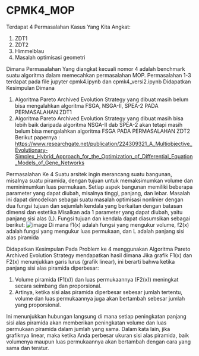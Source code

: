 # CPMK4_MOP

Terdapat 4 Permasalahan Kasus Yang Kita Angkat:
1. ZDT1
2. ZDT2
3. Himmelblau
4. Masalah optimisasi geometri

Dimana Permasalahan Yang diangkat kecuali nomor 4 adalah benchmark suatu algoritma dalam memecahkan permasalahan MOP. Permasalahan 1-3 terdapat pada file jupyter cpmk4.ipynb dan cpmk4_versi2.ipynb
Didapatkan Kesimpulan Dimana 
1. Algoritma Pareto Archived Evolution Strategy yang dibuat masih belum bisa mengalahkan algoritma FSGA, NSGA-II, SPEA-2 PADA PERMASALAHAN ZDT1
2. Algoritma Pareto Archived Evolution Strategy yang dibuat masih bisa lebih baik daripada algoritma NSGA-II dab SPEA-2 akan tetapi masih belum bisa mengalahkan algoritma FSGA PADA PERMASALAHAN ZDT2
Berikut papernya :  https://www.researchgate.net/publication/224309321_A_Multiobjective_Evolutionary-Simplex_Hybrid_Approach_for_the_Optimization_of_Differential_Equation_Models_of_Gene_Networks 

Permasalahan Ke 4
Suatu arsitek ingin merancang suatu bangunan, misalnya suatu piramida, dengan tujuan untuk memaksimumkan volume dan meminimumkan luas permukaan. Setiap aspek bangunan memiliki beberapa parameter yang dapat diubah, misalnya tinggi, panjang, dan lebar. Masalah ini dapat dimodelkan sebagai suatu masalah optimisasi nonlinier dengan dua fungsi tujuan dan sejumlah kendala yang berkaitan dengan batasan dimensi dan estetika
Misalkan ada 1 parameter yang dapat diubah, yaitu panjang sisi alas (L). Fungsi tujuan dan kendala dapat diasumsikan sebagai berikut:
![image](https://github.com/tirtaagungjati/CPMK4_MOP/assets/65837182/ae2a59a5-ca30-4ada-8f4c-5871f4687ff8)
Di mana f1​(x) adalah fungsi yang mengukur volume, f2​(x) adalah fungsi yang mengukur luas permukaan, dan L adalah panjang sisi alas piramida

Didapatkan Kesimpulan Pada Problem ke 4 menggunakan Algoritma Pareto Archived Evolution Strategy mendapatkan hasil dimana 
Jika grafik F1(x) dan F2(x) menunjukkan garis lurus (grafik linear), ini berarti bahwa ketika panjang sisi alas piramida diperbesar:
1. Volume piramida (F1(x)) dan luas permukaannya (F2(x)) meningkat secara seimbang dan proporsional.
2. Artinya, ketika sisi alas piramida diperbesar sebesar jumlah tertentu, volume dan luas permukaannya juga akan bertambah sebesar jumlah yang proporsional.

Ini menunjukkan hubungan langsung di mana setiap peningkatan panjang sisi alas piramida akan memberikan peningkatan volume dan luas permukaan piramida dalam jumlah yang sama.
Dalam kata lain, jika grafiknya linear, maka ketika Anda perbesar ukuran sisi alas piramida, baik volumenya maupun luas permukaannya akan bertambah dengan cara yang sama dan teratur.
